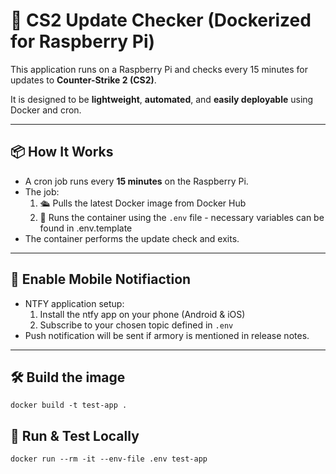 # 🔄 CS2 Update Checker (Dockerized for Raspberry Pi)

This application runs on a Raspberry Pi and checks every 15 minutes for updates to **Counter-Strike 2 (CS2)**.

It is designed to be **lightweight**, **automated**, and **easily deployable** using Docker and cron.

---

## 📦 How It Works

- A cron job runs every **15 minutes** on the Raspberry Pi.
- The job:
  1. 🛳️ Pulls the latest Docker image from Docker Hub
  2. 🚀 Runs the container using the `.env` file - necessary variables can be found in .env.template
- The container performs the update check and exits.

---

## 🔔 Enable Mobile Notifiaction

- NTFY application setup:
  1. Install the ntfy app on your phone (Android & iOS)
  2. Subscribe to your chosen topic defined in `.env`
- Push notification will be sent if armory is mentioned in release notes.

---

## 🛠️ Build the image

``` docker build -t test-app . ```

## 🧪 Run & Test Locally

``` docker run --rm -it --env-file .env test-app ```

